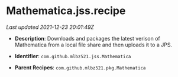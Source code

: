 # Mathematica.jss.recipe

_Last updated 2021-12-23 20:01:49Z_

- **Description**: Downloads and packages the latest verison of Mathematica from a local file share and then uploads it to a JPS.

- **Identifier**: `com.github.mlbz521.jss.Mathematica`

- **Parent Recipes**: `com.github.mlbz521.pkg.Mathematica`
